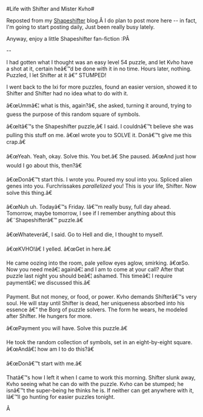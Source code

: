 #Life with Shifter and Mister Kvho#

Reposted from my [Shapeshifter](http://shewhoshapes.wordpress.com/) blog.Â I do plan to post more here -- in fact, I'm going to start posting daily, Just been really busy lately.

Anyway, enjoy a little Shapeshifter fan-fiction :PÂ 

--

I had gotten what I thought was an easy level 54 puzzle, and let Kvho have a shot at it, certain heâ€™d be done with it in no time. Hours later, nothing. Puzzled, I let Shifter at it â€” STUMPED!

I went back to the Ixi for more puzzles, found an easier version, showed it to Shifter and Shifter had no idea what to do with it.

â€œUmmâ€¦ what is this, again?â€, she asked, turning it around, trying to guess the purpose of this random square of symbols.

â€œItâ€™s the Shapeshifter puzzle,â€ I said. I couldnâ€™t believe she was pulling this stuff on me. â€œI wrote you to SOLVE it. Donâ€™t give me this crap.â€

â€œYeah. Yeah, okay. Solve this. You bet.â€ She paused. â€œAnd just how would I go about this, then?â€

â€œDonâ€™t start this. I wrote you. Poured my soul into you. Spliced alien genes into you. Furchrissakes *parallelized* you! This is your life, Shifter. Now solve this thing.â€

â€œNuh uh. Todayâ€™s Friday. Iâ€™m really busy, full day ahead. Tomorrow, maybe tomorrow, I see if I remember anything about this â€˜Shapeshifterâ€™ puzzle.â€

â€œWhateverâ€, I said. Go to Hell and die, I thought to myself.

â€œKVHO!â€ I yelled. â€œGet in here.â€

He came oozing into the room, pale yellow eyes aglow, smirking. â€œSo. Now you need meâ€¦ againâ€¦ and I am to come at your call? After that puzzle last night you should beâ€¦ ashamed. This timeâ€¦ I require paymentâ€¦ we discussed this.â€

Payment. But not money, or food, or power. Kvho demands Shifterâ€™s very soul. He will stay until Shifter is dead, her uniqueness absorbed into his essence â€” the Borg of puzzle solvers. The form he wears, he modeled after Shifter. He hungers for more.

â€œPayment you will have. Solve this puzzle.â€

He took the random collection of symbols, set in an eight-by-eight square. â€œAndâ€¦ how am I to do this?â€

â€œDonâ€™t start with me.â€

Thatâ€™s how I left it when I came to work this morning. Shifter slunk away, Kvho seeing what he can do with the puzzle. Kvho can be stumped; he isnâ€™t the super-being he thinks he is. If neither can get anywhere with it, Iâ€™ll go hunting for easier puzzles tonight.

Â 

